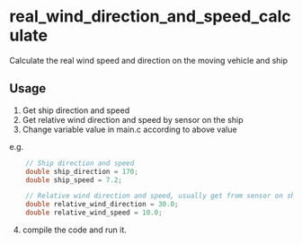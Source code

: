 # real_wind_direction_and_speed_calculate
Calculate the real wind speed and direction on the moving vehicle and ship

## Usage

1. Get ship direction and speed
2. Get relative wind direction and speed by sensor on the ship
3. Change variable value in main.c according to above value

e.g.
```cpp
    // Ship direction and speed
    double ship_direction = 170;
    double ship_speed = 7.2;

    // Relative wind direction and speed, usually get from sensor on ship
    double relative_wind_direction = 30.0;
    double relative_wind_speed = 10.0;
```
4. compile the code and run it.
